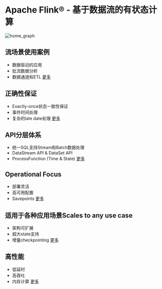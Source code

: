 # Apache Flink® - 基于数据流的有状态计算

![home_graph](//img.alicdn.com/tfs/TB1nhZSXhjaK1RjSZFAXXbdLFXa-3212-1054.png)

## 流场景使用案例
* 数据驱动的应用
* 批流数据分析
* 数据通道和ETL
[更多](https://flink.apache.org/usecases.html)

## 正确性保证
* Exactly-once状态一致性保证
* 事件时间处理
* 复杂的late date处理
[更多](https://flink.apache.org/flink-applications.html#building-blocks-for-streaming-applications)

## API分层体系
* 统一SQL支持Stream和Batch数据处理
* DataStream API & DataSet API
* ProcessFunction (Time & State)
[更多](https://flink.apache.org/flink-applications.html#layered-apis)

## Operational Focus
* 部署灵活
* 高可用配置
* Savepoints
[更多](https://flink.apache.org/flink-operations.html)

## 适用于各种应用场景Scales to any use case
* 架构可扩展 
* 超大state支持
* 增量checkpointing
[更多](https://flink.apache.org/flink-architecture.html#run-applications-at-any-scale)

## 高性能
* 低延时
* 高吞吐
* 内存计算
[更多](https://flink.apache.org/flink-architecture.html#leverage-in-memory-performance)
